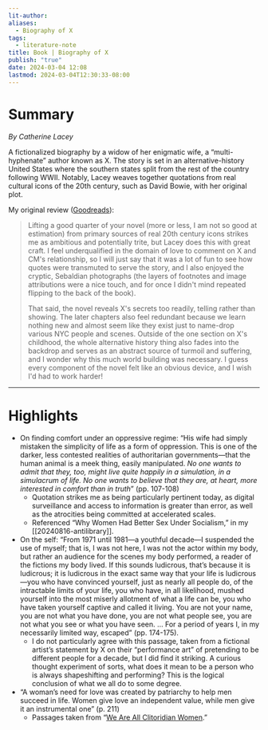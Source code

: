 ```yaml
---
lit-author: 
aliases:
  - Biography of X
tags:
  - literature-note
title: Book | Biography of X
publish: "true"
date: 2024-03-04 12:08
lastmod: 2024-03-04T12:30:33-08:00
---
```

# Summary

*By Catherine Lacey*

A fictionalized biography by a widow of her enigmatic wife, a “multi-hyphenate” author known as X. The story is set in an alternative-history United States where the southern states split from the rest of the country following WWII. Notably, Lacey weaves together quotations from real cultural icons of the 20th century, such as David Bowie, with her original plot.

My original review ([Goodreads](https://www.goodreads.com/user/show/83827426-bonnie)):

> Lifting a good quarter of your novel (more or less, I am not so good at estimation) from primary sources of real 20th century icons strikes me as ambitious and potentially trite, but Lacey does this with great craft. I feel underqualified in the domain of love to comment on X and CM's relationship, so I will just say that it was a lot of fun to see how quotes were transmuted to serve the story, and I also enjoyed the cryptic, Sebaldian photographs (the layers of footnotes and image attributions were a nice touch, and for once I didn't mind repeated flipping to the back of the book).  
>
>That said, the novel reveals X's secrets too readily, telling rather than showing. The later chapters also feel redundant because we learn nothing new and almost seem like they exist just to name-drop various NYC people and scenes. Outside of the one section on X's childhood, the whole alternative history thing also fades into the backdrop and serves as an abstract source of turmoil and suffering, and I wonder why this much world building was necessary. I guess every component of the novel felt like an obvious device, and I wish I'd had to work harder!

---
# Highlights

- On finding comfort under an oppressive regime: “His wife had simply mistaken the simplicity of life as a form of oppression. This is one of the darker, less contested realities of authoritarian governments—that the human animal is a meek thing, easily manipulated. *No one wants to admit that they, too, might live quite happily in a simulation, in a simulacrum of life. No one wants to believe that they are, at heart, more interested in comfort than in truth*” (pp. 107-108) 
	- Quotation strikes me as being particularly pertinent today, as digital surveillance and access to information is greater than error, as well as the atrocities being committed at accelerated scales.
	- Referenced “Why Women Had Better Sex Under Socialism,” in my [[20240816-antilibrary]].
- On the self: “From 1971 until 1981—a youthful decade—I suspended the use of myself; that is, I was not here, I was not the actor within my body, but rather an audience for the scenes my body performed, a reader of the fictions my body lived. If this sounds ludicrous, that’s because it is ludicrous; it is ludicrous in the exact same way that your life is ludicrous—you who have convinced yourself, just as nearly all people do, of the intractable limits of your life, you who have, in all likelihood, mushed yourself into the most miserly allotment of what a life can be, you who have taken yourself captive and called it living. You are not your name, you are not what you have done, you are not what people see, you are not what you see or what you have seen. … For a period of years I, in my necessarily limited way, escaped” (pp. 174-175).
	- I do not particularly agree with this passage, taken from a fictional artist’s statement by X on their “performance art” of pretending to be different people for a decade, but I did find it striking. A curious thought experiment of sorts, what does it mean to be a person who is always shapeshifting and performing? This is the logical conclusion of what we all do to some degree.
- “A woman’s need for love was created by patriarchy to help men succeed in life. Women give love an independent value, while men give it an instrumental one” (p. 211)
	- Passages taken from “[We Are All Clitoridian Women](https://www.e-flux.com/journal/47/60057/we-are-all-clitoridian-women-notes-on-carla-lonzi-s-legacy/).”